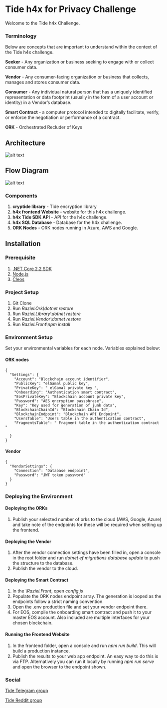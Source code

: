 # Tide h4x for Privacy Challenge

Welcome to the Tide h4x Challenge. 

### Terminology 
Below are concepts that are important to understand within the context of the Tide h4x challenge. 

**Seeker** - Any organization or business seeking to engage with or collect consumer data.

**Vendor** - Any consumer-facing organization or business that collects, manages and stores consumer data.

**Consumer** - Any individual natural person that has a uniquely identified representation or data footprint (usually in the form of a user account or identity) in a Vendor’s database.

**Smart Contract** - a computer protocol intended to digitally facilitate, verify, or enforce the negotiation or performance of a contract.

**ORK** - Orchestrated Recluder of Keys 


## Architecture
![alt text](https://github.com/tide-foundation/Tide-h4x-for-Privacy/blob/master/Tide%20h4x%20Architecture.png "Architecture Diagram")

## Flow Diagram
![alt text](https://github.com/tide-foundation/Tide-h4x-for-Privacy/blob/master/Tide%20h4x%20Workflow.png "Flow Diagram")


### Components

1. **cryptide library** - Tide encryption library
1. **h4x frontend Website** -  website for this h4x challenge.  
1. **h4x Tide SDK API** - API for the h4x challenge.  
1. **h4x SQL Database** - Database for the h4x challenge. 
1. **ORK Nodes**  - ORK nodes running in Azure, AWS and Google. 

## Installation
### Prerequisite
1. [.NET Core 2.2 SDK](https://dotnet.microsoft.com/download/dotnet-core/2.2 ".net Core 2.2 Download")
1. [Node.js](https://nodejs.org/en/download/ "node.js Download")
1. [Cleos](https://developers.eos.io/eosio-nodeos/v1.2.0/docs/cleos-overview "Cleos")

### Project Setup
1. Git Clone
1. Run *Raziel.Ork\dotnet restore* 
1. Run *Raziel.Library\dotnet restore*
1. Run *Raziel.Vendor\dotnet restore*
1. Run *Raziel.Front\npm install*

### Environment Setup
Set your environmental variables for each node. Variables explained below:

#### ORK nodes

```
{
  "Settings": {
    "Account": "Blockchain account identifier",
    "PublicKey": "elGamal public key",
    "PrivateKey": " elGamal private key ",
    "Onboarding": "Authentication smart contract",
    "EosPrivateKey": "Blockchain account private key",
    "Password": "AES encryption passphrase",
    "Key": "Key used for generation of junk data",
    "BlockchainChainId": "Blockchain Chain Id",
    "BlockchainEndpoint": "Blockchain API Endpoint",
    "UsersTable": "Users table in the authentication contract",
    "FragmentsTable": " Fragment table in the authentication contract "

  }
}
```

#### Vendor
```
{
  "VendorSettings": {
    "Connection": "Database endpoint",
    "Password": "JWT token password"
  }
}
```

### Deploying the Environment

#### Deploying the ORKs
1. Publish your selected number of orks to the cloud (AWS, Google, Azure) and take note of the endpoints for these will be required when setting up the frontend.

#### Deploying the Vendor 
1. After the vendor connection settings have been filled in, open a console in the root folder and run *dotnet ef migrations database update* to push the structure to the database. 
1. Publish the vendor to the cloud. 

#### Deploying the Smart Contract
1. In the *\Raziel.Front*, open *config.js* 
1. Populate the ORK nodes endpoint array. The generation is looped as the endpoints follow a strict naming convention. 
1. Open the .env production file and set your vendor endpoint there.
1. For EOS, compile the onboarding smart contract and push it to your master EOS account.  Also included are multiple interfaces for your chosen blockchain. 

#### Running the Frontend Website
1. In the frontend folder, open a console and run *npm run build*. This will build a production instance. 
1. Publish the results to your web app endpoint. An easy way to do this is via FTP. Alternatively you can run it locally by running *npm run serve* and open the browser to the endpoint shown.


### Social
[Tide Telegram group](https://t.me/TideFoundation)

[Tide Reddit group](https://www.reddit.com/r/TideFoundation)

